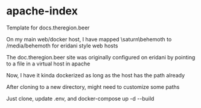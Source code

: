# apache-index
Template for docs.theregion.beer

On my main web/docker host, I have mapped \\saturn\behemoth to /media/behemoth for eridani style web hosts

The doc.theregion.beer site was originally configured on eridani by pointing to a file in a virtual host in apache

Now, I have it kinda dockerized as long as the host has the path already

After cloning to a new directory, might need to customize some paths

Just clone, update .env, and docker-compose up -d --build
